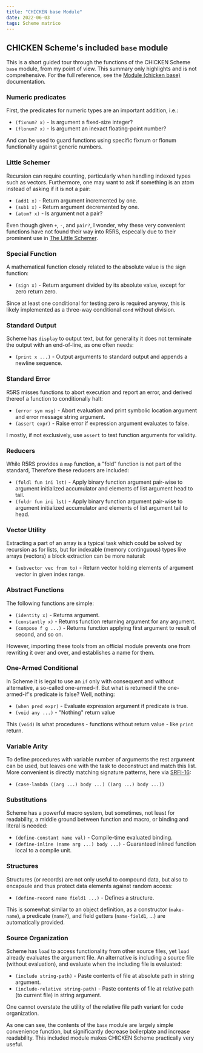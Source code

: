 ```yaml
---
title: "CHICKEN base Module"
date: 2022-06-03
tags: Scheme matrico
---
```


## CHICKEN Scheme's included `base` module

This is a short guided tour through the functions of the CHICKEN Scheme `base` module,
from my point of view. This summary only highlights and is not comprehensive.
For the full reference, see the [Module (chicken base)](http://wiki.call-cc.org/man/5/Module%20(chicken%20base)) documentation.

### Numeric predicates

First, the predicates for numeric types are an important addition, i.e.:

* `(fixnum? x)` - Is argument a fixed-size integer?
* `(flonum? x)` - Is argument an inexact floating-point number?

And can be used to guard functions using specific fixnum or flonum functionality against generic numbers.

### Little Schemer

Recursion can require counting, particularly when handling indexed types such as vectors.
Furthermore, one may want to ask if something is an atom instead of asking if it is not a pair:

* `(add1 x)` - Return argument incremented by one.
* `(sub1 x)` - Return argument decremented by one.
* `(atom? x)` - Is argument not a pair?

Even though given `+`, `-`, and `pair?`, I wonder, why these very convenient functions have not found their way into R5RS,
especally due to their prominent use in [The Little Schemer](https://mitpress.mit.edu/books/little-schemer-fourth-edition).

### Special Function

A mathematical function closely related to the absolute value is the sign function:

* `(sign x)` - Return argument divided by its absolute value, except for zero return zero.

Since at least one conditional for testing zero is required anyway,
this is likely implemented as a three-way conditional `cond` without division.

### Standard Output

Scheme has `display` to output text, but for generality it does not terminate the output with an end-of-line,
as one often needs:

* `(print x ...)` - Output arguments to standard output and appends a newline sequence.

### Standard Error

R5RS misses functions to abort execution and report an error, and derived thereof
a function to conditionally halt:

* `(error sym msg)` - Abort evaluation and print symbolic location argument and error message string argument.
* `(assert expr)` - Raise error if expression argument evaluates to false.

I mostly, if not exclusively, use `assert` to test function arguments for validity.

### Reducers

While R5RS provides a `map` function, a "fold" function is not part of the standard,
Therefore these reducers are included:

* `(foldl fun ini lst)` - Apply binary function argument pair-wise to argument initialized accumulator and elements of list argument head to tail.
* `(foldr fun ini lst)` - Apply binary function argument pair-wise to argument initialized accumulator and elements of list argument tail to head.

### Vector Utility

Extracting a part of an array is a typical task which could be solved by recursion as for lists,
but for indexable (memory continguous) types like arrays (vectors) a block extraction can be more natural:

* `(subvector vec from to)` - Return vector holding elements of argument vector in given index range.

### Abstract Functions

The following functions are simple: 

* `(identity x)` - Returns argument.
* `(constantly x)` - Returns function returning argument for any argument.
* `(compose f g ...)` - Returns function applying first argument to result of second, and so on.

However, importing these tools from an official module prevents one from rewriting it over and over, and establishes a name for them.

### One-Armed Conditional

In Scheme it is legal to use an `if` only with consequent and without alternative,
a so-called one-armed-if. But what is returned if the one-armed-if's predicate
is false? Well, nothing:

* `(when pred expr)` - Evaluate expression argument if predicate is true.
* `(void any ...)` - "Nothing" return value

This `(void)` is what procedures - functions without return value - like `print` return.

### Variable Arity

To define procedures with variable number of arguments the rest argument can be used,
but leaves one with the task to deconstruct and match this list.
More convenient is directly matching signature patterns, here via [SRFI-16](https://srfi.schemers.org/srfi-16/srfi-16.html):

* `(case-lambda ((arg ...) body ...) ((arg ...) body ...))`

### Substitutions

Scheme has a powerful macro system, but sometimes, not least for readability,
a middle ground between function and macro, or binding and literal is needed:

* `(define-constant name val)` - Compile-time evaluated binding.
* `(define-inline (name arg ...) body ...)` - Guaranteed inlined function local to a compile unit.

### Structures

Structures (or records) are not only useful to compound data, but also to encapsule and thus protect
data elements against random access:

* `(define-record name field1 ...)` - Defines a structure.

This is somewhat similar to an object definition, as a constructor (`make-name`),
a predicate (`name?`), and field getters (`name-field1`, ...) are automatically provided.

### Source Organization

Scheme has `load` to access functionality from other source files, yet `load` already evaluates the argument file.
An alternative is including a source file (without evaluation), and evaluate when the including file is evaluated:

* `(include string-path)` - Paste contents of file at absolute path in string argument.
* `(include-relative string-path)` - Paste contents of file at relative path (to current file) in string argument.

One cannot overstate the utility of the relative file path variant for code organization.


As one can see, the contents of the `base` module are largely simple convenience function,
but significantly decrease boilerplate and increase readability.
This included module makes CHICKEN Scheme practically very useful.


